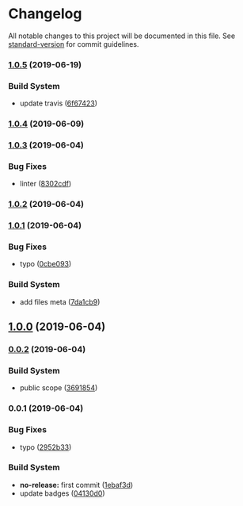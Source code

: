 # Changelog

All notable changes to this project will be documented in this file. See [standard-version](https://github.com/conventional-changelog/standard-version) for commit guidelines.

### [1.0.5](https://github.com/Kikobeats/map-keys-deep/compare/v1.0.4...v1.0.5) (2019-06-19)


### Build System

* update travis ([6f67423](https://github.com/Kikobeats/map-keys-deep/commit/6f67423))



### [1.0.4](https://github.com/Kikobeats/map-keys-deep/compare/v1.0.3...v1.0.4) (2019-06-09)



### [1.0.3](https://github.com/Kikobeats/map-keys-deep/compare/v1.0.2...v1.0.3) (2019-06-04)


### Bug Fixes

* linter ([8302cdf](https://github.com/Kikobeats/map-keys-deep/commit/8302cdf))



### [1.0.2](https://github.com/Kikobeats/map-keys-deep/compare/v1.0.1...v1.0.2) (2019-06-04)



### [1.0.1](https://github.com/Kikobeats/map-keys-deep/compare/v1.0.0...v1.0.1) (2019-06-04)


### Bug Fixes

* typo ([0cbe093](https://github.com/Kikobeats/map-keys-deep/commit/0cbe093))


### Build System

* add files meta ([7da1cb9](https://github.com/Kikobeats/map-keys-deep/commit/7da1cb9))



## [1.0.0](https://github.com/Kikobeats/map-keys-deep/compare/v0.0.2...v1.0.0) (2019-06-04)



### [0.0.2](https://github.com/Kikobeats/map-keys-deep/compare/v0.0.1...v0.0.2) (2019-06-04)


### Build System

* public scope ([3691854](https://github.com/Kikobeats/map-keys-deep/commit/3691854))



### 0.0.1 (2019-06-04)


### Bug Fixes

* typo ([2952b33](https://github.com/Kikobeats/map-keys-deep/commit/2952b33))


### Build System

* **no-release:** first commit ([1ebaf3d](https://github.com/Kikobeats/map-keys-deep/commit/1ebaf3d))
* update badges ([04130d0](https://github.com/Kikobeats/map-keys-deep/commit/04130d0))
